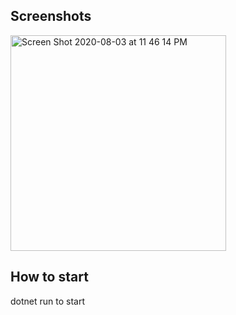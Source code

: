## Screenshots 

<img width="345" alt="Screen Shot 2020-08-03 at 11 46 14 PM" src="https://user-images.githubusercontent.com/48977789/89257532-9c03ab00-d5e3-11ea-90ba-33cc40776f6e.png">

## How to start 

dotnet run to start
